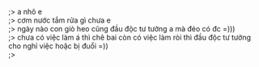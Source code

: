 ;> a nhô e<br>
;> cơm nước tắm rửa gì chưa e<br>
;> ngày nào con giò heo cũng đầu độc tư tưởng a mà đéo có đc =)))<br>
;> chưa có việc làm á thì chê bai còn có việc làm ròi thì đầu độc tư tưởng cho nghỉ việc hoặc bị đuổi =))<br>
;> 

